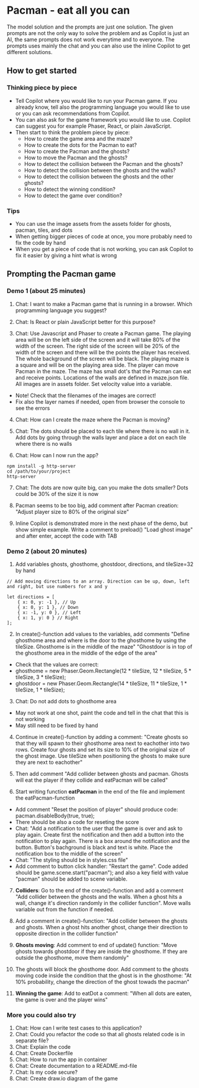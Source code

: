 # Pacman - eat all you can

The model solution and the prompts are just one solution. The given prompts are not the only way to solve the problem and as Copilot is just an AI, the same prompts does not work everytime and to everyone. The prompts uses mainly the chat and you can also use the inline Copilot to get different solutions. 

## How to get started

### Thinking piece by piece

- Tell Copilot where you would like to run your Pacman game. If you already know, tell also the programming language you would like to use or you can ask recommendations from Copilot.
- You can also ask for the game framework you would like to use. Copilot can suggest you for example Phaser, React, or plain JavaScript.
- Then start to think the problem piece by piece:
  - How to create the game area and the maze?
  - How to create the dots for the Pacman to eat?
  - How to create the Pacman and the ghosts?
  - How to move the Pacman and the ghosts?
  - How to detect the collision between the Pacman and the ghosts?
  - How to detect the collision between the ghosts and the walls?
  - How to detect the collision between the ghosts and the other ghosts?
  - How to detect the winning condition?
  - How to detect the game over condition?

### Tips

- You can use the image assets from the assets folder for ghosts, pacman, tiles, and dots
- When getting bigger pieces of code at once, you more probably need to fix the code by hand
- When you get a piece of code that is not working, you can ask Copilot to fix it easier by giving a hint what is wrong

## Prompting the Pacman game

### Demo 1 (about 25 minutes)

1. Chat: I want to make a Pacman game that is running in a browser. Which programming language you suggest?
2. Chat: Is React or plain JavaScript better for this purpose?

3. Chat: Use Javascript and Phaser to create a Pacman game. The playing area will be on the left side of the screen and it will take 80% of the width of the screen. The right side of the screen will be 20% of the width of the screen and there will be the points the player has received. The whole background of the screen will be black. The playing maze is a square and will be on the playing area side. The player can move Pacman in the maze. The maze has small dot's that the Pacman can eat and receive points. Locations of the walls are defined in maze.json file. All images are in assets folder. Set velocity value into a variable.

- Note! Check that the filenames of the images are correct!
- Fix also the layer names if needed, open from browser the console to see the errors

4. Chat: How can I create the maze where the Pacman is moving?

5. Chat: The dots should be placed to each tile where there is no wall in it. Add dots by going through the walls layer
   and place a dot on each tile where there is no walls

6. Chat: How can I now run the app?

```
npm install -g http-server
cd /path/to/your/project
http-server
```

7. Chat: The dots are now quite big, can you make the dots smaller? Dots could be 30% of the size it is now

8. Pacman seems to be too big, add comment after Pacman creation: "Adjust player size to 80% of the original size"

9. Inline Copilot is demonstrated more in the next phase of the demo, but show simple example. Write a comment to preload() "Load ghost image" and after enter, accept the code with TAB


### Demo 2 (about 20 minutes)

1. Add variables ghosts, ghosthome, ghostdoor, directions, and tileSize=32 by hand
``` 
// Add moving directions to an array. Direction can be up, down, left and right, but use numbers for x and y

let directions = [
    { x: 0, y: -1 }, // Up
    { x: 0, y: 1 }, // Down
    { x: -1, y: 0 }, // Left
    { x: 1, y: 0 } // Right
];
```

2. In create()-function add values to the variables, add comments 
"Define ghosthome area and where is the door to the ghosthome by using the tileSize. Ghosthome is in the middle of the maze"
"Ghostdoor is in top of the ghosthome area in the middle of the edge of the area"
- Check that the values are correct:
- ghosthome = new Phaser.Geom.Rectangle(12 * tileSize, 12 * tileSize, 5 * tileSize, 3 * tileSize);
- ghostdoor = new Phaser.Geom.Rectangle(14 * tileSize, 11 * tileSize, 1 * tileSize, 1 * tileSize);

3. Chat: Do not add dots to ghosthome area
- May not work at one shot, paint the code and tell in the chat that this is not working
- May still need to be fixed by hand

4. Continue in create()-function by adding a comment: "Create ghosts so that they will spawn to their ghosthome area next to eachother into two rows. Create four ghosts and set its size to 10% of the original size of the ghost image. Use tileSize when positioning the ghosts to make sure they are next to eachother"

5. Then add comment "Add collider between ghosts and pacman. Ghosts will eat the player if they collide and eatPacman will be called"

6. Start writing function **eatPacman** in the end of the file and implement the eatPacman-function
- Add comment "Reset the position of player" should produce code: pacman.disableBody(true, true);
- There should be also a code for reseting the score
- Chat: "Add a notification to the user that the game is over and ask to play again.
  Create first the notification and then add a button into the notification to play again.
  There is a box around the notification and the button. Button's bachground is black and text is white.
  Place the notification box to the middle of the screen"
- Chat: "The styling should be in styles.css file"
- Add comment to button click handler: "Restart the game". Code added should be game.scene.start("pacman"); and also a key field with value "pacman" should be added to scene variable.

7. **Colliders**: Go to the end of the create()-function and add a comment "Add collider between the ghosts and the walls. When a ghost hits a wall, change it's direction randomly in the collider function". Move walls variable out from the function if needed.

8. Add a comment in create()-function: "Add collider between the ghosts and ghosts. When a ghost hits another ghost, change their direction to opposite direction in the collider function"

9. **Ghosts moving**: Add comment to end of update() function: "Move ghosts towards ghostdoor if they are inside the ghosthome. If they are outside the ghosthome, move them randomly"

10. The ghosts will block the ghosthome door. Add comment to the ghosts moving code inside the condition that the ghost is in the ghosthome: "At 10% probability, change the direction of the ghost towads the pacman"

11. **Winning the game**: Add to eatDot a comment: "When all dots are eaten, the game is over and the player wins"


### More you could also try

1. Chat: How can I write test cases to this application?
2. Chat: Could you refactor the code so that all ghosts related code is in separate file?
3. Chat: Explain the code 
4. Chat: Create Dockerfile
5. Chat: How to run the app in container
6. Chat: Create documentation to a README.md-file
7. Chat: Is my code secure?
8. Chat: Create draw.io diagram of the game